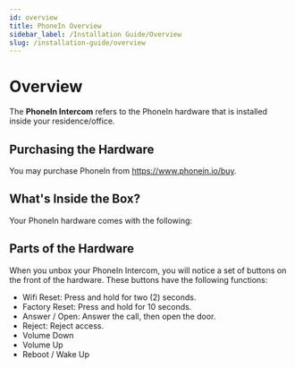 ```yaml
---
id: overview
title: PhoneIn Overview
sidebar_label: /Installation Guide/Overview
slug: /installation-guide/overview
---
```


# Overview
The **PhoneIn Intercom** refers to the PhoneIn hardware that is installed inside your residence/office. 

## Purchasing the Hardware
You may purchase PhoneIn from https://www.phonein.io/buy.

## What's Inside the Box?
Your PhoneIn hardware comes with the following:

## Parts of the Hardware

When you unbox your PhoneIn Intercom, you will notice a set of buttons on the front of the hardware. These buttons have the following functions:

* Wifi Reset: Press and hold for two (2) seconds.
* Factory Reset: Press and hold for 10 seconds.
* Answer / Open: Answer the call, then open the door.
* Reject: Reject access.
* Volume Down
* Volume Up
* Reboot / Wake Up